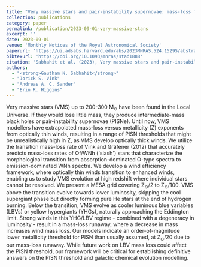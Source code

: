 ```yaml
---
title: "Very massive stars and pair-instability supernovae: mass-loss framework for low metallicity"
collection: publications
category: paper
permalink: /publication/2023-09-01-very-massive-stars
excerpt: ''
date: 2023-09-01
venue: 'Monthly Notices of the Royal Astronomical Society'
paperurl: 'https://ui.adsabs.harvard.edu/abs/2023MNRAS.524.1529S/abstract'
bibtexurl: 'https://doi.org/10.1093/mnras/stad1888'
citation: 'Sabhahit et al. (2023), Very massive stars and pair-instability supernovae: mass-loss framework for low metallicity, MNRAS'
authors:
  - "<strong>Gautham N. Sabhahit</strong>"
  - "Jorick S. Vink"
  - "Andreas A. C. Sander"
  - "Erin R. Higgins"
---
```

Very massive stars (VMS) up to 200-300 M<SUB>⊙</SUB> have been found in the Local Universe. If they would lose little mass, they produce intermediate-mass black holes or pair-instability supernovae (PISNe). Until now, VMS modellers have extrapolated mass-loss versus metallicity (Z) exponents from optically thin winds, resulting in a range of PISN thresholds that might be unrealistically high in Z, as VMS develop optically thick winds. We utilize the transition mass-loss rate of Vink and Gräfener (2012) that accurately predicts mass-loss rates of Of/WNh ('slash') stars that characterize the morphological transition from absorption-dominated O-type spectra to emission-dominated WNh spectra. We develop a wind efficiency framework, where optically thin winds transition to enhanced winds, enabling us to study VMS evolution at high redshift where individual stars cannot be resolved. We present a MESA grid covering Z<SUB>⊙</SUB>/2 to Z<SUB>⊙</SUB>/100. VMS above the transition evolve towards lower luminosity, skipping the cool supergiant phase but directly forming pure He stars at the end of hydrogen burning. Below the transition, VMS evolve as cooler luminous blue variables (LBVs) or yellow hypergiants (YHGs), naturally approaching the Eddington limit. Strong winds in this YHG/LBV regime - combined with a degeneracy in luminosity - result in a mass-loss runaway, where a decrease in mass increases wind mass loss. Our models indicate an order-of-magnitude lower metallicity threshold for PISN than usually assumed, at Z<SUB>⊙</SUB>/20 due to our mass-loss runaway. While future work on LBV mass loss could affect the PISN threshold, our framework will be critical for establishing definitive answers on the PISN threshold and galactic chemical evolution modelling.
